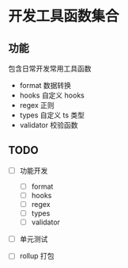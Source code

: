 # 开发工具函数集合

## 功能

包含日常开发常用工具函数

- format 数据转换
- hooks 自定义 hooks
- regex 正则
- types 自定义 ts 类型
- validator 校验函数

## TODO

- [ ] 功能开发
  - [ ] format
  - [ ] hooks
  - [ ] regex
  - [ ] types
  - [ ] validator
- [ ] 单元测试
- [ ] rollup 打包

